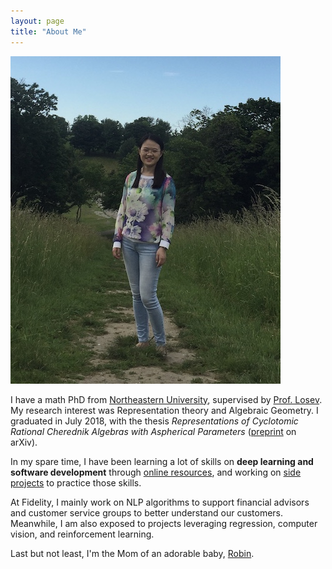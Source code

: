 ```yaml
---
layout: page
title: "About Me"
---
```

![](/data/photo.jpg)

I have a math PhD from [Northeastern University](https://cos.northeastern.edu/mathematics-3/), supervised by [Prof. Losev](https://gauss.math.yale.edu/~il282/index.html). My research interest was Representation theory and Algebraic Geometry. I graduated in July 2018, with the thesis *Representations of Cyclotomic Rational Cherednik Algebras with Aspherical Parameters* ([preprint](https://arxiv.org/abs/1809.06724) on arXiv).

In my spare time, I have been learning a lot of skills on __deep learning and software development__ through [online resources](/resources.html/), and working on [side projects](/projects.html/) to practice those skills.

At Fidelity, I mainly work on NLP algorithms to support financial advisors and customer service groups to better understand our customers. Meanwhile, I am also exposed to projects leveraging regression, computer vision, and reinforcement learning.  

Last but not least, I'm the Mom of an adorable baby, [Robin](/data/robin.jpg). 
<!-- ### Footer
Last updated: Nov 2019 -->

